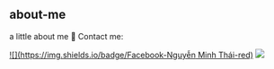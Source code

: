 ## about-me
a little about me 🤗
Contact me:

[![](https://img.shields.io/badge/Facebook-Nguyễn Minh Thái-red)](https://www.facebook.com/swan.uahage )
[![](https://img.shields.io/badge/Gmail-minthai222%40gmail.com-black)](mailto:minthai222@gmail.com)

